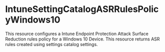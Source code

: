 
# IntuneSettingCatalogASRRulesPolicyWindows10

This resource configures a Intune Endpoint Protection Attack Surface Reduction rules policy for a Windows 10 Device.
This resource returns ASR rules created using settings catalog settings.

